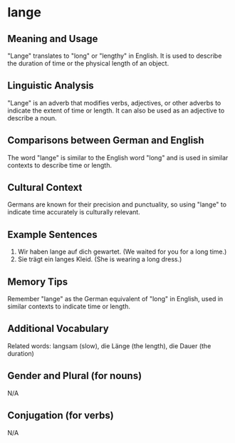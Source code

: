 # lange
## Meaning and Usage
"Lange" translates to "long" or "lengthy" in English. It is used to describe the duration of time or the physical length of an object.

## Linguistic Analysis
"Lange" is an adverb that modifies verbs, adjectives, or other adverbs to indicate the extent of time or length. It can also be used as an adjective to describe a noun.

## Comparisons between German and English
The word "lange" is similar to the English word "long" and is used in similar contexts to describe time or length.

## Cultural Context
Germans are known for their precision and punctuality, so using "lange" to indicate time accurately is culturally relevant.

## Example Sentences
1. Wir haben lange auf dich gewartet. (We waited for you for a long time.)
2. Sie trägt ein langes Kleid. (She is wearing a long dress.)

## Memory Tips
Remember "lange" as the German equivalent of "long" in English, used in similar contexts to indicate time or length.

## Additional Vocabulary
Related words: langsam (slow), die Länge (the length), die Dauer (the duration)

## Gender and Plural (for nouns)
N/A

## Conjugation (for verbs)
N/A